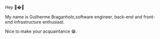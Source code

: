 Hey 👋�🌱

My name is Guilherme Braganholo,software engineer, back-end and front-end infrastructure enthusiast.

Nice to make your acquaintance 😁.

<!---
BraganholoGui/BraganholoGui is a ✨ special ✨ repository because its `README.md` (this file) appears on your GitHub profile.
You can click the Preview link to take a look at your changes.
--->
